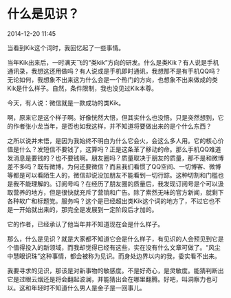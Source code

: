 # 什么是见识？  

2014-12-20 11:45  

当看到Kik这个词时，我回忆起了一些事情。  

当年Kik出来后，一时满天飞的“类kik”方向的研发。什么是类Kik？有人说是手机通讯录，我想这还用做吗？有人说或是手机即时通讯，我想那不是有手机QQ吗？无论如何，我想象不出来这为什么会是一个热门的方向，也想象不出来做成的类Kik是什么样子。自然，条件限制，我也没见过Kik本尊。  

今天，有人说：微信就是一款成功的类Kik。  

啊，原来它是这个样子啊。好像恍然大悟，但其实什么也没悟。只是突然想到，它的作者张小龙当年，是否也如我这样，并不知道将要做出来的是个什么东西？  

之所以说并未悟，是因为我始终不明白为什么它会火，会这么多人用。它的核心价值是什么？发短信不要钱了，这算吗？正是这条革了移动的命。那么手机QQ难道发消息是要钱的？也不要钱啊。朋友圈吗？质量取决于朋友的质量，那不是和微博差不多吗？既有微博，为何还要微信？而且我们看惯了QQ空间、一切博客、微博等都是可以看陌生人的，微信却说没加朋友不能看到一切行踪。这种切割和门槛也是我不能理解的。订阅号吗？在经历了朋友圈的质量后，我发现订阅号是个可以汲取营养的地方，但是很快就充斥了营销和广告。除了索然无味的官方新闻，就剩下各种软广和标题党。服务吗？这个是已经超出类Kik这个词的地方了，不过它也不是一开始就出来的，那完全是发展到一定阶段后才加的。  

它的作者，已经承认了他当年并不知道现在会是什么样子。  

那么，什么是见识？就是大家都不知道它会是什么样子，有见识的人会预见到它是个值得投入的新领域，而我却觉得已经有这些，实在没有什么文章可做了。“风尘中慧眼识珠”这种事情，都会被称为见识。而身处边界以内的我，委实看不出来。

我要寻求的见识，那该是对新事物的敏感度。不是好奇心，是灵敏度。能猜判断出它是过眼云烟还是将会翻起波澜，并能猜出会在哪里翻腾。好吧，叫洞察力也可以。这和年轻时不知道什么男人是金子是一回事儿。